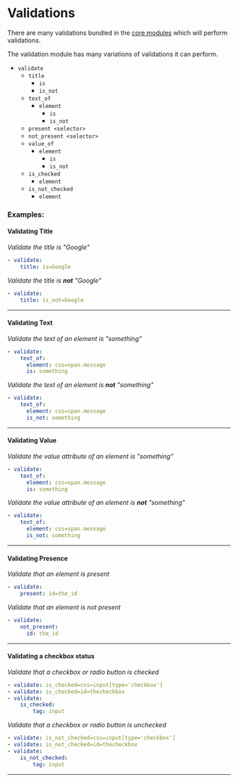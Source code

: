 Validations
===========

There are many validations bundled in the [core modules](https://github.com/dynamictivity/dyson-modules-core)
which will perform validations.

The validation module has many variations of validations it can perform.

- `validate`
    - `title`
        - `is`
        - `is_not`
    - `text_of`
        - `element`
            - `is`
            - `is_not`
    - `present <selector>`
    - `not_present <selector>`
    - `value_of`
        - `element`
            - `is`
            - `is_not`
    - `is_checked`
        - `element`
    - `is_not_checked`
        - `element`

### Examples:

#### Validating Title

*Validate the title is "Google"*

```yaml
- validate:
    title: is=Google
```

*Validate the title is **not** "Google"*

```yaml
- validate:
    title: is_not=Google
```

---

#### Validating Text

*Validate the text of an element is "something"*

```yaml
- validate:
    text_of:
      element: css=span.message
      is: something
```

*Validate the text of an element is **not** "something"*

```yaml
- validate:
    text_of:
      element: css=span.message
      is_not: something
```

---

#### Validating Value

*Validate the value attribute of an element is "something"*

```yaml
- validate:
    text_of:
      element: css=span.message
      is: something
```

*Validate the value attribute of an element is **not** "something"*

```yaml
- validate:
    text_of:
      element: css=span.message
      is_not: something
```

---

#### Validating Presence

*Validate that an element is present*

```yaml
- validate:
    present: id=the_id
```

*Validate that an element is not present*

```yaml
- validate:
    not_present: 
      id: the_id
```

---

#### Validating a checkbox status

*Validate that a checkbox or radio button is checked*

```yaml
- validate: is_checked=css=input[type='checkbox']
- validate: is_checked=id=thecheckbox
- validate:
    is_checked:
        tag: input
```

*Validate that a checkbox or radio button is unchecked*

```yaml
- validate: is_not_checked=css=input[type='checkbox']
- validate: is_not_checked=id=thecheckbox
- validate:
    is_not_checked:
        tag: input
```

---
